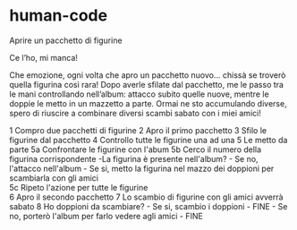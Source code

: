 # human-code

Aprire un pacchetto di figurine

Ce l’ho, mi manca!

Che emozione, ogni volta che apro un pacchetto nuovo... chissà se troverò quella figurina così rara!
Dopo averle sfilate dal pacchetto, me le passo tra le mani controllando nell’album: attacco subito quelle nuove, mentre le doppie le metto in un mazzetto a parte. Ormai ne sto accumulando diverse, spero di riuscire a combinare diversi scambi sabato con i miei amici!




1 Compro due pacchetti di figurine
2 Apro il primo pacchetto
3 Sfilo le figurine dal pacchetto
4 Controllo tutte le figurine una ad una
5 Le metto da parte
    5a Confrontare le figurine con l'abum 
    5b Cerco il numero della figurina corrispondente
        -La figurina è presente nell'album?
            - Se no, l'attacco nell'album
            - Se si, metto la figurina nel mazzo dei doppioni per scambiarla con gli amici  
    5c Ripeto l'azione per tutte le figurine   
6 Apro il secondo pacchetto
7 Lo scambio di figurine con gli amici avverrà sabato
8 Ho doppioni da scambiare?
    - Se si, scambio i doppioni - FINE
    - Se no, porterò l'album per farlo vedere agli amici  - FINE

